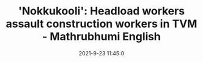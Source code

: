 ---
"title": "'Nokkukooli': Headload workers assault construction workers in TVM - Mathrubhumi English"
"date": "2021-9-23 11:45:0"
"feed_name": "GOOGLENEWSCONSTRUCTION"
"feed_website": "https://news.google.com/search?q=construction%2Bincident&hl=en-US&gl=US&ceid=US:en"
"feed_rss": "https://news.google.com/rss/search?q=construction%2Bincident&hl=en-US&gl=US&ceid=US:en"
"link": "https://english.mathrubhumi.com/news/kerala/-nokkukooli-headload-workers-assault-construction-workers-in-tvm-gawking-wages-abuse-1.6028111"
"file": "_posts/2021-1-1-2253051a321ff886dc02017262dc26b6f61e2d3c.md"
"accident": "1"
"drilling": "0"
"dead": "0"
"injured": "0"
"where": "unknown site"
---